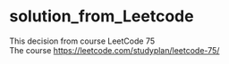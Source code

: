 # solution_from_Leetcode
This decision from course LeetCode 75<br />
The course https://leetcode.com/studyplan/leetcode-75/

